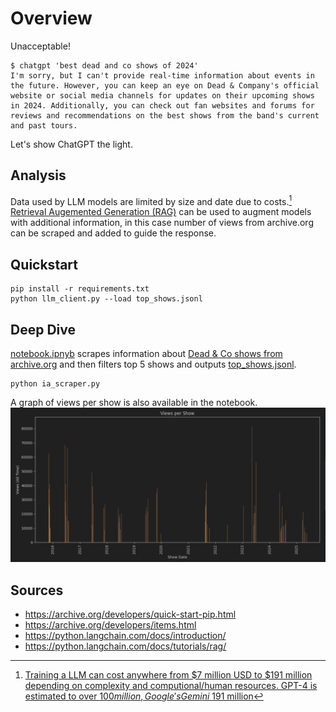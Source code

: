 # Overview
Unacceptable!
```shell
$ chatgpt 'best dead and co shows of 2024'
I'm sorry, but I can't provide real-time information about events in the future. However, you can keep an eye on Dead & Company's official website or social media channels for updates on their upcoming shows in 2024. Additionally, you can check out fan websites and forums for reviews and recommendations on the best shows from the band's current and past tours.
```
Let's show ChatGPT the light.

## Analysis
Data used by LLM models are limited by size and date due to costs.[^1]
[Retrieval Augemented Generation (RAG)](https://python.langchain.com/docs/tutorials/rag/) can be used to augment models with additional information, in this case number of views from archive.org can be scraped and added to guide the response.

[^1]: [Training a LLM can cost anywhere from $7 million USD to $191 million depending on complexity and computional/human resources. GPT-4 is estimated to over $100 million, Google's Gemini ~$191 million](https://cybernews.com/tech/rising-cost-of-training-ai-/)

## Quickstart
```shell
pip install -r requirements.txt
python llm_client.py --load top_shows.jsonl
```

## Deep Dive
[notebook.ipnyb](notebook.ipynb) scrapes information about [Dead & Co shows from archive.org](https://archive.org/details/DeadAndCompany) and then filters top 5 shows and outputs [top_shows.jsonl](top_shows.jsonl).
```shell
python ia_scraper.py
```

A graph of views per show is also available in the notebook.
![Shows by views](shows_by_views.png)

## Sources
* https://archive.org/developers/quick-start-pip.html
* https://archive.org/developers/items.html
* https://python.langchain.com/docs/introduction/
* https://python.langchain.com/docs/tutorials/rag/
